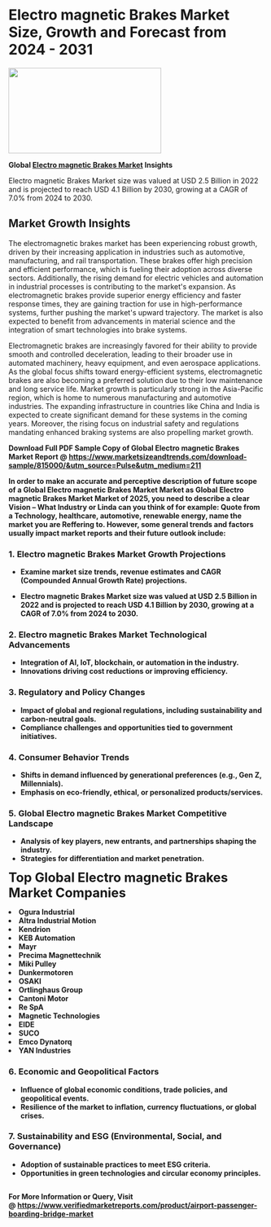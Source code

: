 <H1>Electro magnetic Brakes Market Size, Growth and Forecast from 2024 - 2031</H1><img class="aligncenter size-medium wp-image-584254" src="https://thirdeyenews.in/wp-content/uploads/2024/09/Global-Market-Research-300x168.jpeg" alt="" width="300" height="168" /><p><strong>Global&nbsp;<a href="https://www.marketsizeandtrends.com/download-sample/815000/&amp;utm_source=Pulse&amp;utm_medium=211">Electro magnetic Brakes Market</a> Insights</strong></p><p>Electro magnetic Brakes Market size was valued at USD 2.5 Billion in 2022 and is projected to reach USD 4.1 Billion by 2030, growing at a CAGR of 7.0% from 2024 to 2030.</p><p><h2>Market Growth Insights</h2> <p>The electromagnetic brakes market has been experiencing robust growth, driven by their increasing application in industries such as automotive, manufacturing, and rail transportation. These brakes offer high precision and efficient performance, which is fueling their adoption across diverse sectors. Additionally, the rising demand for electric vehicles and automation in industrial processes is contributing to the market's expansion. As electromagnetic brakes provide superior energy efficiency and faster response times, they are gaining traction for use in high-performance systems, further pushing the market's upward trajectory. The market is also expected to benefit from advancements in material science and the integration of smart technologies into brake systems.</p> <p><strong></strong></p> <p>Electromagnetic brakes are increasingly favored for their ability to provide smooth and controlled deceleration, leading to their broader use in automated machinery, heavy equipment, and even aerospace applications. As the global focus shifts toward energy-efficient systems, electromagnetic brakes are also becoming a preferred solution due to their low maintenance and long service life. Market growth is particularly strong in the Asia-Pacific region, which is home to numerous manufacturing and automotive industries. The expanding infrastructure in countries like China and India is expected to create significant demand for these systems in the coming years. Moreover, the rising focus on industrial safety and regulations mandating enhanced braking systems are also propelling market growth. <p><strong></p><p><span class=""><strong>Download Full PDF Sample Copy of Global Electro magnetic Brakes Market Report</strong> @ <a href="https://www.marketsizeandtrends.com/download-sample/815000/&amp;utm_source=Pulse&amp;utm_medium=211" target="_blank">https://www.marketsizeandtrends.com/download-sample/815000/&amp;utm_source=Pulse&amp;utm_medium=211</a></span></p><p>In order to make an accurate and perceptive description of future scope of a Global&nbsp;Electro magnetic Brakes Market Market as Global&nbsp;Electro magnetic Brakes Market Market of 2025, you need to describe a clear Vision &ndash; What Industry or Linda can you think of for example: Quote from a Technology, healthcare, automotive, renewable energy, name the market you are Reffering to. However, some general trends and factors usually impact market reports and their future outlook include:</p><h3>1.&nbsp;<strong>Electro magnetic Brakes Market Growth Projections</strong></h3><ul><li>Examine market size trends, revenue estimates and CAGR (Compounded Annual Growth Rate) projections.</li><li><p>Electro magnetic Brakes Market size was valued at USD 2.5 Billion in 2022 and is projected to reach USD 4.1 Billion by 2030, growing at a CAGR of 7.0% from 2024 to 2030.</p></li></ul><h3>2.&nbsp;<strong>Electro magnetic Brakes Market Technological Advancements</strong></h3><ul><li>Integration of AI, IoT, blockchain, or automation in the industry.</li><li>Innovations driving cost reductions or improving efficiency.</li></ul><h3>3.&nbsp;<strong>Regulatory and Policy Changes</strong></h3><ul><li>Impact of global and regional regulations, including sustainability and carbon-neutral goals.</li><li>Compliance challenges and opportunities tied to government initiatives.</li></ul><h3>4.&nbsp;<strong>Consumer Behavior Trends</strong></h3><ul><li>Shifts in demand influenced by generational preferences (e.g., Gen Z, Millennials).</li><li>Emphasis on eco-friendly, ethical, or personalized products/services.</li></ul><h3>5.&nbsp;<strong>Global Electro magnetic Brakes Market Competitive Landscape</strong></h3><ul><li>Analysis of key players, new entrants, and partnerships shaping the industry.</li><li>Strategies for differentiation and market penetration.</li></ul><p data-pm-slice="1 1 []"><span style="color: inherit; font-family: inherit; font-size: 25px;">Top Global Electro magnetic Brakes Market Companies</span></p><div class="" data-test-id=""><p><li>Ogura Industrial</li><li> Altra Industrial Motion</li><li> Kendrion</li><li> KEB Automation</li><li> Mayr</li><li> Precima Magnettechnik</li><li> Miki Pulley</li><li> Dunkermotoren</li><li> OSAKI</li><li> Ortlinghaus Group</li><li> Cantoni Motor</li><li> Re SpA</li><li> Magnetic Technologies</li><li> EIDE</li><li> SUCO</li><li> Emco Dynatorq</li><li> YAN Industries</li></p></div><h3>6.&nbsp;<strong>Economic and Geopolitical Factors</strong></h3><ul><li>Influence of global economic conditions, trade policies, and geopolitical events.</li><li>Resilience of the market to inflation, currency fluctuations, or global crises.</li></ul><h3>7.&nbsp;<strong>Sustainability and ESG (Environmental, Social, and Governance)</strong></h3><ul><li>Adoption of sustainable practices to meet ESG criteria.</li><li>Opportunities in green technologies and circular economy principles.</li></ul><h2><strong style="font-size: 14px;">For More Information or Query, Visit @&nbsp;</strong><a style="background-color: #ffffff; font-size: 14px;" href="https://www.marketsizeandtrends.com/report/electro-magnetic-brakes-market/" target="_blank">https://www.verifiedmarketreports.com/product/airport-passenger-boarding-bridge-market</a></h2>
